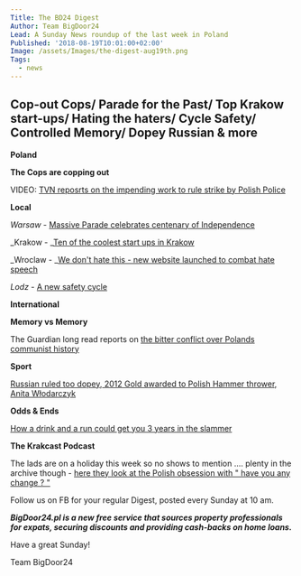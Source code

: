 ```yaml
---
Title: The BD24 Digest
Author: Team BigDoor24
Lead: A Sunday News roundup of the last week in Poland
Published: '2018-08-19T10:01:00+02:00'
Image: /assets/Images/the-digest-aug19th.png
Tags:
  - news
---
```

## **Cop-out Cops/ Parade for the Past/ Top Krakow start-ups/ Hating the haters/ Cycle Safety/ Controlled Memory/ Dopey Russian & more**

**Poland**

**The Cops are copping out**

VIDEO: [TVN reposrts on the impending work to rule strike by Polish Police](https://www.tvn24.pl/tvn24-news-in-english,157,m/police-trade-unions-announced-a-work-to-rule-strike,861569.html)

**Local**

_Warsaw_ - [Massive Parade celebrates centenary of Independence](https://voiceofeurope.com/2018/08/poland-celebrates-independence-centennial-with-massive-military-parade-in-warsaw/)

_Krakow - _[Ten of the coolest start ups in Krakow](https://www.siliconrepublic.com/start-ups/krakow-tech-entrepreneurs-software-iot-hardware)

_Wroclaw - _[We don't hate this - new website launched to combat hate speech](http://wroclawuncut.com/2018/08/13/new-website-launched-to-help-combat-hate-speech/)

_Lodz_ - [A new safety cycle](http://lodzpost.com/lodznews/priority-to-cyclists-new-street-signs-to-help-make-cycling-in-lodz-safer/)

**International**

**Memory vs Memory**

The Guardian long read reports on [the bitter conflict over Polands communist history](https://www.theguardian.com/news/2018/jul/13/poles-apart-the-bitter-conflict-over-a-nations-history-poland-monuments-communism-soviet-union)

**Sport**

[Russian ruled too dopey, 2012 Gold awarded to Polish Hammer thrower,  Anita Włodarczyk](http://www.thenews.pl/1/5/Artykul/377708,Poland%E2%80%99s-Wlodarczyk-awarded-2012-Olympic-gold-after-rival-disqualified)

**Odds & Ends**

[How a drink and a run could get you 3 years in the slammer ](http://wroclawuncut.com/2018/08/08/drunk-pitch-invader-could-be-jailed-for-3-years/)

**The Krakcast Podcast**

The lads are on a holiday this week so no shows to mention .... plenty in the archive though - [here they look at the Polish obsession with " have you any change ? "](https://www.krakcast.pl/e/krakcast-rant-change/)

Follow us on FB for your regular Digest, posted every Sunday at 10 am.

**_BigDoor24.pl is a new free service that sources property professionals for expats, securing discounts and providing cash-backs on home loans._**

Have a great Sunday!

Team BigDoor24
